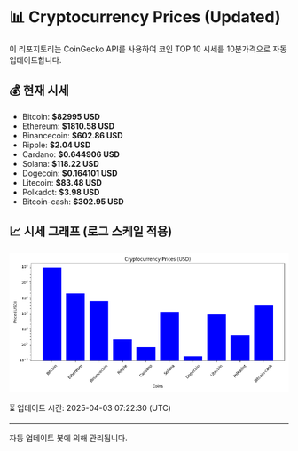 
# 📊 Cryptocurrency Prices (Updated)

이 리포지토리는 CoinGecko API를 사용하여 코인 TOP 10 시세를 10분가격으로 자동 업데이트합니다.

## 💰 현재 시세
- Bitcoin: **$82995 USD**
- Ethereum: **$1810.58 USD**
- Binancecoin: **$602.86 USD**
- Ripple: **$2.04 USD**
- Cardano: **$0.644906 USD**
- Solana: **$118.22 USD**
- Dogecoin: **$0.164101 USD**
- Litecoin: **$83.48 USD**
- Polkadot: **$3.98 USD**
- Bitcoin-cash: **$302.95 USD**

## 📈 시세 그래프 (로그 스케일 적용)
![Crypto Prices](crypto_prices.png)

⏳ 업데이트 시간: 2025-04-03 07:22:30 (UTC)

---
자동 업데이트 봇에 의해 관리됩니다.
